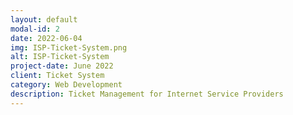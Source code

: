 ```yaml
---
layout: default
modal-id: 2
date: 2022-06-04
img: ISP-Ticket-System.png
alt: ISP-Ticket-System
project-date: June 2022
client: Ticket System
category: Web Development
description: Ticket Management for Internet Service Providers
---
```

